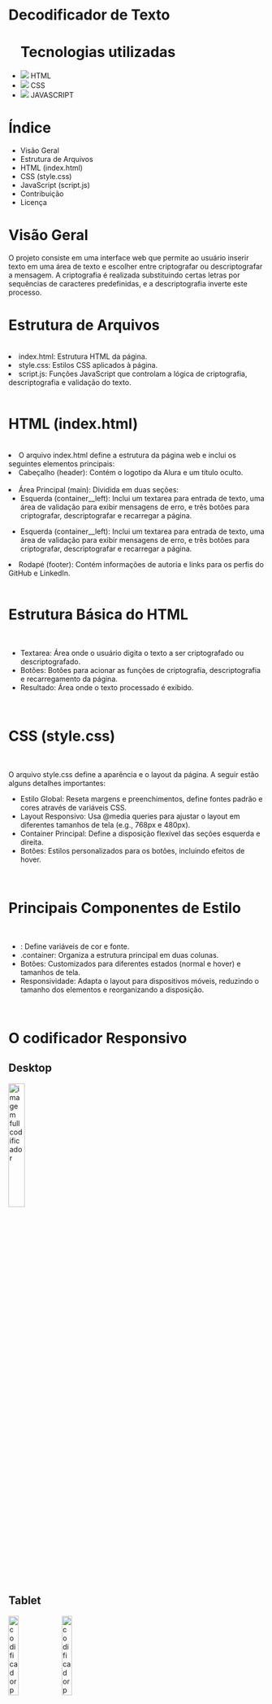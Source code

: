 # Decodificador de Texto

<ul> <h1>Tecnologias utilizadas</h1> 
<li><img src='./assets/icon-html.png'> HTML</li>
<li><img src='./assets/icon-css.png'> CSS</li>
<li><img src='./assets/icon-javascrip.png'> JAVASCRIPT</li>
</ul>

# Índice
<ul>
<li>Visão Geral </li>
<li>Estrutura de Arquivos </li>
<li>HTML (index.html) </li>
<li>CSS (style.css) </li>
<li>JavaScript (script.js) </li>
<li>Contribuição </li>
<li>Licença </li>
</ul>

# Visão Geral

<p> O projeto consiste em uma interface web que permite ao usuário inserir texto em uma área de texto e escolher entre criptografar ou descriptografar a mensagem. A criptografia é realizada substituindo certas letras por sequências de caracteres predefinidas, e a descriptografia inverte este processo.  </p>

# Estrutura de Arquivos

<br>
<li> index.html:  Estrutura HTML da página. </li>
<li> style.css: Estilos CSS aplicados à página. </li>
<li>script.js: Funções JavaScript que controlam a lógica de criptografia, descriptografia e validação do texto.</li>
<br>

# HTML (index.html)
<br>

<li> O arquivo index.html define a estrutura da página web e inclui os seguintes elementos principais: </li>
<li>Cabeçalho (header): Contém o logotipo da Alura e um título oculto.</li>
<br>
<li>Área Principal (main): Dividida em duas seções:<ul>
<li> Esquerda (container__left): Inclui um textarea para entrada de texto, uma área de validação para exibir mensagens de erro, e três botões para criptografar, descriptografar e recarregar a página.</li>
</ul>
<ul>
<li>Esquerda (container__left): Inclui um textarea para entrada de texto, uma área de validação para exibir mensagens de erro, e três botões para criptografar, descriptografar e recarregar a página.</li>
</ul>
<li> Rodapé (footer): Contém informações de autoria e links para os perfis do GitHub e LinkedIn. </li>
<br>

# Estrutura Básica do HTML
<br>

<ul>
<li>Textarea: Área onde o usuário digita o texto a ser criptografado ou descriptografado.</li>
<li>Botões: Botões para acionar as funções de criptografia, descriptografia e recarregamento da página.</li>
<li>Resultado: Área onde o texto processado é exibido.</li>
</ul>
<br>

# CSS (style.css)
<br>

O arquivo style.css define a aparência e o layout da página. A seguir estão alguns detalhes importantes:

<ul>
<li>Estilo Global: Reseta margens e preenchimentos, define fontes padrão e cores através de variáveis CSS.</li>
<li>Layout Responsivo: Usa @media queries para ajustar o layout em diferentes tamanhos de tela (e.g., 768px e 480px).</li>
<li>Container Principal: Define a disposição flexível das seções esquerda e direita.</li>
<li>Botões: Estilos personalizados para os botões, incluindo efeitos de hover.</li>
</ul>
<br>

# Principais Componentes de Estilo
<br>

<ul>
<li>: Define variáveis de cor e fonte.</li>
<li>.container: Organiza a estrutura principal em duas colunas.</li>
<li>Botões: Customizados para diferentes estados (normal e hover) e tamanhos de tela.</li>
<li>Responsividade: Adapta o layout para dispositivos móveis, reduzindo o tamanho dos elementos e reorganizando a disposição.</li>
</ul>
<br>

# O codificador Responsivo

## Desktop

<P><img src='./assets/codificador-full.png' width="25%" alt='imagem full codificador'></p>

## Tablet

<p><img src='./assets/codificador-parte-1-768px.png' width="20%" alt='codificador parte 1 768px'>

<img src='./assets/codificador-parte-2-768px.png' width="20%" alt='codificador parte 2 768px'>
</p>

## Mobile

<p> <img src='./assets/codificador-375px.png' width="10%" alt='codificador mobile 375px'> </p>

# Como Usar

<ol>
    <li> Digite o texto que deseja criptografar ou descriptografar na área de texto à esquerda.</li>
    <li> Clique no botão "Criptografar" ou "Descriptografar".</li>
    <li> O resultado será exibido na área à direita.</li>
    <li> Se desejar, copie o texto criptografado/descriptografado clicando no botão "Copiar".</li>
    <li> Use o botão "Reload" para limpar o campo de texto e a área de resultado.</li><br><br>
</ol>

# Documentação do Código JavaScript

<p>Este documento fornece uma explicação detalhada do código JavaScript utilizado para criptografar e descriptografar texto em uma página web. O código também inclui funcionalidades de validação de entrada, cópia de texto para a área de transferência, e atualização de elementos da interface do usuário com base no conteúdo do texto.</p>

## Índice

<ol>
    <li>Descrição dos Elementos do DOM </li>
    <li>Funções de Criptografia e Descriptografia</li>
    <li>Funções de Validação e Mensagem</li>
    <li>Funções de Interação com a Página</li>
    <li> Eventos e Atualizações de Interface</li>
    <li> Função de Recarregar e Limpar Texto </li>
<ol>

## Descrição dos Elementos do DOM

<img src='./assets/image-1.png' alt='chamada elementos'>

<p>Estes elementos do DOM são selecionados usando getElementById para manipulação posterior:</p>

<ul>
    <li>inputText: campo de entrada de texto.</li>
    <li>resultText: área onde o texto criptografado ou descriptografado é exibido.</li>
    <li>encryptBtn: botão para criptografar o texto.</li>
    <li>decryptBtn: botão para descriptografar o texto.</li>
    <li>copyBtn: botão para copiar o texto resultante para a área de transferência.</li>
    <li>validationMessage: área para exibir mensagens de validação.</li>
</ul>

## Funções de Criptografia e Descriptografia

### Função de Criptografia

<img src='./assets/image-2.png' alt='criptografar'>

<p>Esta função substitui caracteres específicos no texto de entrada por sequências predeterminadas para criptografá-lo.</p>

### Função de Descriptografia

<img src='./assets/image-3.png' alt='descriptografar'>

<p>Esta função reverte o processo de criptografia, substituindo as sequências criptografadas pelos caracteres originais.</p>

## Funções de Validação e Mensagem

### Função de Validação de Texto

<img src='./assets/image-4.png' alt='Validação de Texto'>

<p> Verifica se o texto contém apenas letras minúsculas e espaços.</p>

### Função para Exibir Mensagem de Validação

<img src='./assets/image-7.png' alt='Mensagem de validacao'>

<p>Exibe uma mensagem de validação com um ícone de alerta quando o texto contém caracteres inválidos.</p>

## Funções de Interação com a Página

###  Função para Copiar Texto

<img src='./assets/image-6.png' alt='copiar texo'>

<p>Copia o texto fornecido para a área de transferência e exibe um alerta.</p>

### Função para Atualizar Elementos com Base no Texto

<img src='./assets/image-11.png' alt='copiar texo'>

<p>Atualiza a visibilidade de elementos na interface com base no conteúdo do campo de entrada de texto.</p>

## Eventos e Atualizações de Interface

### Evento de Criptografia

<img src='./assets/image-8.png' alt='criptografia'>

<p>Adiciona um evento de clique ao botão de criptografia, criptografando o texto de entrada se for válido.</p>

### Evento de Descriptografia


<img src='./assets/image-9.png' alt='descriptografia'>

<p>Adiciona um evento de clique ao botão de descriptografia, descriptografando o texto de entrada se for válido.</p>

### Evento de Cópia de Texto


<img src='./assets/image-10.png' alt='copia texto'>

<p>Adiciona um evento de clique ao botão de copiar, copiando o texto resultante para a área de transferência.</p>

### Evento para Atualização Inicial

<img src='./assets/image-12.png' alt='atualizacao inicial'>

<p>Chama a função updateResultText quando a página é carregada para definir os estados iniciais dos elementos.</p>

## Função de Recarregar e Limpar Texto

### Função para Recarregar a Página

<img src='./assets/image-13.png' alt='recarrega pagina'>

<p>Recarrega a página quando o botão de recarregar é clicado.</p>

### Função para Limpar Texto

<img src='./assets/image-18.png' alt='limpa texto'>

<p>Limpa o texto exibido e chama updateText para atualizar a interface.</p>

### Chamada de Função ao Carregar a Página

<img src='./assets/image-20.png' alt='carrega pagina'>

<p>Chama a função checkTextAndToggleImage quando a página é carregada, para garantir que os elementos da interface estejam corretamente atualizados.</p>


#### <p>Esta documentação detalha cada parte do código JavaScript, proporcionando uma compreensão clara das funcionalidades implementadas e como elas interagem com a interface do usuário.</p>

# Contribuição

<p> Sinta-se à vontade para contribuir com melhorias no código ou na documentação. Fork este repositório e envie um pull request com suas alterações. </p>
